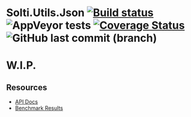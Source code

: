 # Solti.Utils.Json [![Build status](https://ci.appveyor.com/api/projects/status/uq0ep9idk7rw8ogr?svg=true)](https://ci.appveyor.com/project/Sholtee/json) ![AppVeyor tests](https://img.shields.io/appveyor/tests/sholtee/json/main) [![Coverage Status](https://coveralls.io/repos/github/Sholtee/json/badge.svg?branch=main)](https://coveralls.io/github/Sholtee/json?branch=main) ![GitHub last commit (branch)](https://img.shields.io/github/last-commit/sholtee/json/main)

# W.I.P.

## Resources
- [API Docs](https://sholtee.github.io/json )
- [Benchmark Results](https://sholtee.github.io/json/perf )